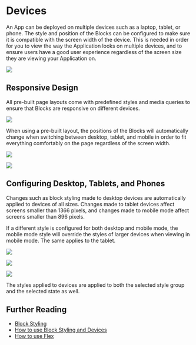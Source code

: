 # Devices

An App can be deployed on multiple devices such as a laptop, tablet, or phone. The style and position of the Blocks can be configured to make sure it is compatible with the screen width of the device. This is needed in order for you to view the way the Application looks on multiple devices, and to ensure users have a good user experience regardless of the screen size they are viewing your Application on.

![](images/Device1.png)

## Responsive Design

All pre-built page layouts come with predefined styles and media queries to ensure that Blocks are responsive on different devices.&#x20;

![](images/Device2.png)

When using a pre-built layout, the positions of the Blocks will automatically change when switching between desktop, tablet, and mobile in order to fit everything comfortably on the page regardless of the screen width. &#x20;

![](images/Device3.png)

![](images/Device4.png)

## Configuring Desktop, Tablets, and Phones

Changes such as block styling made to desktop devices are automatically applied to devices of all sizes. Changes made to tablet devices affect screens smaller than 1366 pixels, and changes made to mobile mode affect screens smaller than 896 pixels.

If a different style is configured for both desktop and mobile mode, the mobile mode style will override the styles of larger devices when viewing in mobile mode. The same applies to the tablet.

![](images/Device5-1.png)

![](images/Device6-1.png)

![](images/Device7-1.png)

The styles applied to devices are applied to both the selected style group and the selected state as well.

## Further Reading

* [Block Styling](block-styling.md)
* [How to use Block Styling and Devices](../../how-tos/apps/use-block-styling-and-devices.md)
* [How to use Flex](../../how-tos/apps/use-flex.md)






